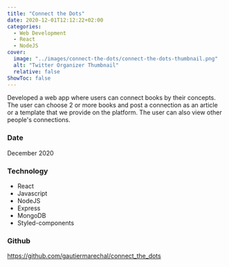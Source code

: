 ```yaml
---
title: "Connect the Dots"
date: 2020-12-01T12:12:22+02:00
categories:
  - Web Development
  - React
  - NodeJS
cover:
  image: "../images/connect-the-dots/connect-the-dots-thumbnail.png"
  alt: "Twitter Organizer Thumbnail"
  relative: false
ShowToc: false
---
```


Developed a web app where users can connect books by their concepts. The user can choose 2 or more books and post a connection as an article or a template that we provide on the platform. The user can also view other people's connections.

### Date

December 2020

### Technology

- React
- Javascript
- NodeJS
- Express
- MongoDB
- Styled-components

### Github

https://github.com/gautiermarechal/connect_the_dots
